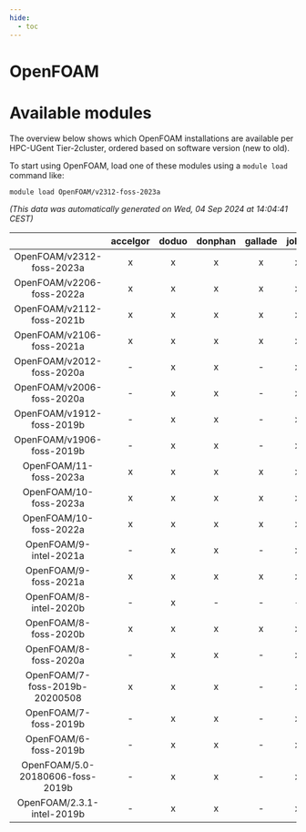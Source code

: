 ```yaml
---
hide:
  - toc
---
```


OpenFOAM
========

# Available modules


The overview below shows which OpenFOAM installations are available per HPC-UGent Tier-2cluster, ordered based on software version (new to old).

To start using OpenFOAM, load one of these modules using a `module load` command like:

```shell
module load OpenFOAM/v2312-foss-2023a
```

*(This data was automatically generated on Wed, 04 Sep 2024 at 14:04:41 CEST)*  

| |accelgor|doduo|donphan|gallade|joltik|shinx|skitty|
| :---: | :---: | :---: | :---: | :---: | :---: | :---: | :---: |
|OpenFOAM/v2312-foss-2023a|x|x|x|x|x|x|x|
|OpenFOAM/v2206-foss-2022a|x|x|x|x|x|-|x|
|OpenFOAM/v2112-foss-2021b|x|x|x|x|x|-|x|
|OpenFOAM/v2106-foss-2021a|x|x|x|x|x|-|x|
|OpenFOAM/v2012-foss-2020a|-|x|x|-|x|-|x|
|OpenFOAM/v2006-foss-2020a|-|x|x|-|x|-|x|
|OpenFOAM/v1912-foss-2019b|-|x|x|-|x|-|x|
|OpenFOAM/v1906-foss-2019b|-|x|x|-|x|-|x|
|OpenFOAM/11-foss-2023a|x|x|x|x|x|x|x|
|OpenFOAM/10-foss-2023a|x|x|x|x|x|x|x|
|OpenFOAM/10-foss-2022a|x|x|x|x|x|-|x|
|OpenFOAM/9-intel-2021a|-|x|x|-|x|-|x|
|OpenFOAM/9-foss-2021a|x|x|x|x|x|-|x|
|OpenFOAM/8-intel-2020b|-|x|-|-|-|-|-|
|OpenFOAM/8-foss-2020b|x|x|x|x|x|-|x|
|OpenFOAM/8-foss-2020a|-|x|x|-|x|-|x|
|OpenFOAM/7-foss-2019b-20200508|x|x|x|-|x|-|x|
|OpenFOAM/7-foss-2019b|-|x|x|-|x|-|x|
|OpenFOAM/6-foss-2019b|-|x|x|-|x|-|x|
|OpenFOAM/5.0-20180606-foss-2019b|-|x|x|-|x|-|x|
|OpenFOAM/2.3.1-intel-2019b|-|x|x|-|x|-|x|
